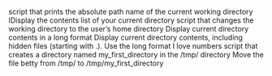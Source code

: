 script that prints the absolute path name of the current working directory
IDisplay the contents list of your current directory
script that changes the working directory to the user’s home directory
Display current directory contents in a long format
Display current directory contents, including hidden files (starting with .). Use the long format
I love numbers
script that creates a directory named my_first_directory in the /tmp/ directory
Move the file betty from /tmp/ to /tmp/my_first_directory
